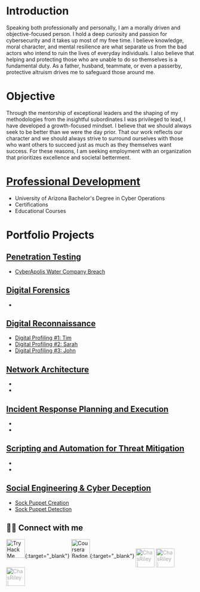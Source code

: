 # Introduction
Speaking both professionally and personally, I am a morally driven and objective-focused person. I hold a deep curiosity and passion for cybersecurity and it takes up most of my free time. I believe knowledge, moral character, and mental resilience are what separate us from the bad actors who intend to ruin the lives of everyday individuals. I also believe that helping and protecting those who are unable to do so themselves is a fundamental duty. As a father, husband, teammate, or even a passerby, protective altruism drives me to safeguard those around me.

# Objective
Through the mentorship of exceptional leaders and the shaping of my methodologies from the insightful subordinates I was privileged to lead, I have developed a growth-focused mindset. I believe that we should always seek to be better than we were the day prior. That our work reflects our character and we should always strive to surround ourselves with those who want others to succeed just as much as they themselves want success. For these reasons, I am seeking employment with an organization that prioritizes excellence and societal betterment.

# [Professional Development](Projects/Education.md)
- University of Arizona Bachelor's Degree in Cyber Operations
- Certifications
- Educational Courses
  
# Portfolio Projects
## [Penetration Testing](Projects/Pen-Testing/List.md)
- [CyberApolis Water Company Breach](Projects/Pen-Testing/Water-Company.html)

## [Digital Forensics](Projects/Forensics/List.md)
- 

## [Digital Reconnaissance](Projects/Recon/List.md)
- [Digital Profiling #1: Tim](Projects/Deception/tim.md)
- [Digital Profiling #2: Sarah](Projects/Deception/sarah.md)
- [Digital Profiling #3: John](Projects/Deception/john.md)

## [Network Architecture](Projects/Network/List.md)
- [](Projects/Network/.md)
- [](Projects/Network/.md)

## [Incident Response Planning and Execution](Projects/IRP/List.md)
- [](Projects/IRP/.md)
- [](Projects/IRP/.md)

## [Scripting and Automation for Threat Mitigation](Projects/Script/List.md)
- [](Projects/Script/.md)
- [](Projects/Script/.md)

## [Social Engineering & Cyber Deception](Projects/Deception/List.md)
- [Sock Puppet Creation](Projects/Deception/create.md)
- [Sock Puppet Detection](Projects/Deception/detect.md)


## 🤜🤛 Connect with me

[<img src="https://tryhackme-badges.s3.amazonaws.com/c0351.png" alt="TryHackMe Badge" height="50"/>](https://tryhackme.com/p/yourprofile){:target="_blank"} 
[<img src="https://upload.wikimedia.org/wikipedia/commons/9/97/Coursera-Logo_600x600.svg)" alt="Coursera Badge" height="50"/>](https://www.coursera.org/learner/cr0351){:target="_blank"} 
[<img align="middle" alt="ChasRiley | LinkedIn" width="50px" src="https://cdn.jsdelivr.net/npm/simple-icons@v3/icons/linkedin.svg" style="color: #aaa"/>](https://linkedin.com/in/chas-riley)
[<img align="middle" alt="ChasRiley | Facebook" width="50px" src="https://cdn.jsdelivr.net/npm/simple-icons@3.13.0/icons/facebook.svg" style="color: #aaa"/>](https://www.facebook.com/CR0351/)
[<img align="middle" alt="ChasRiley | Instagram" width="50px" src="https://cdn.jsdelivr.net/npm/simple-icons@v3/icons/instagram.svg" style="color: #aaa"/>](https://www.instagram.com/rezy0351/)
